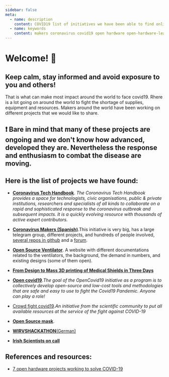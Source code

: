 ```yaml
---
sidebar: false
meta:
  - name: description
    content: COVID19 list of initiatives we have been able to find online.
  - name: keywords
    content: makers coronavirus covid19 open hardware open-hardware-leaders mozilla
---
```

# Welcome! 👋 
## Keep calm, stay informed and avoid exposure to you and others! 
That is what can make most impact around the world to face covid19. Rhere is a lot going on around the world to fight the shortage of supplies, equipment and resources. Makers around the world have been working on different projects that we would like to share. 

## ❗ Bare in mind that many of these projects are ongoing and we don't know how advanced, developed they are. Nevertheless the response and enthusiasm to combat the disease are moving.

## Here is the list of projects we have found:
- [**Coronavirus Tech Handbook**](https://coronavirustechhandbook.com/home). _The Coronavirus Tech Handbook provides a space for technologists, civic organisations, public & private institutions, researchers and specialists of all kinds to collaborate on a rapid and sophisticated response to the coronavirus outbreak and subsequent impacts. It is a quickly evolving resource with thousands of active expert contributors._
  
- [**Coronavirus Makers (Spanish)**](https://www.coronavirusmakers.org/index.php/es/).This initiative is very big, has a large telegram group, different projects, and hundreds of people involved, [several repos in github](https://github.com/CoronavirusMakers) and a [forum](https://foro.coronavirusmakers.org/index.php?p=/).
  
- [**Open Source Ventilator**](https://www.appropedia.org/Open_source_ventilator). A website with different documentations related to the ventilators, the background, the demand in numbers, and existing designs (some of them open).
  
- [**From Design to Mass 3D printing of Medical Shields in Three Days**](https://blog.prusaprinters.org/from-design-to-mass-3d-printing-of-medical-shields-in-three-days/)
  
- [**Open covid19**](https://app.jogl.io/program/opencovid19)._The goal of the OpenCovid19 initiative as a program is to collectively develop open-source and low-cost tools and methodologies that are safe and easy to use to fight the Covid19 Pandemic. Anyone can play a role!_
  
- [Crowd fight covid19](http://crowdfightcovid19.org/volunteers)._An initiative from the scientific community to put all available resources at the service of the fight against COVID-19_
  
- [**Open Source mask**](https://www.opensourcemask.com/en/).
  
- [**WIRVSHACKATHON**(German)](https://wirvsvirushackathon.org/)
  
- [**Irish Scientists on call**](http://irishscientistsoncall.com/)



## References and resources:
- [7 open hardware projects working to solve COVID-19](https://opensource.com/article/20/3/open-hardware-covid19)